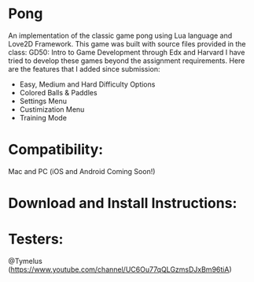 # Pong
An implementation of the classic game pong using Lua language and Love2D Framework. 
This game was built with source files provided in the class:
GD50: Intro to Game Development through Edx and Harvard
I have tried to develop these games beyond the assignment requirements.
Here are the features that I added since submission:
- Easy, Medium and Hard Difficulty Options
- Colored Balls & Paddles
- Settings Menu
- Custimization Menu
- Training Mode

# Compatibility:
Mac and PC (iOS and Android Coming Soon!)

# Download and Install Instructions:

# Testers:

@Tymelus (https://www.youtube.com/channel/UC6Ou77qQLGzmsDJxBm96tiA)
